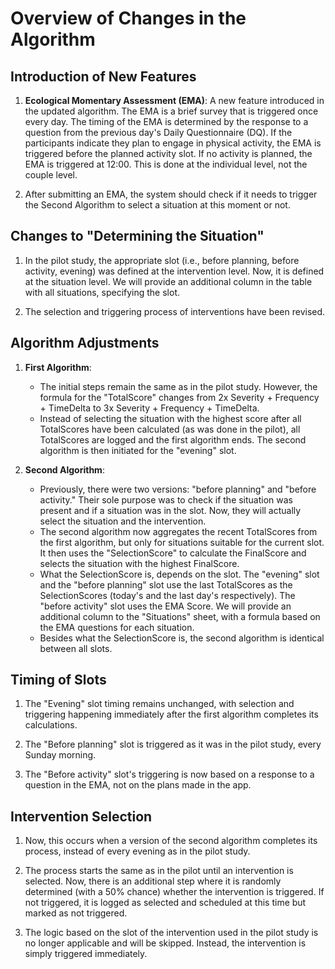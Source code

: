 # Overview of Changes in the Algorithm

## Introduction of New Features

1. **Ecological Momentary Assessment (EMA)**: A new feature introduced in the updated algorithm. The EMA is a brief survey that is triggered once every day. The timing of the EMA is determined by the response to a question from the previous day's Daily Questionnaire (DQ). If the participants indicate they plan to engage in physical activity, the EMA is triggered before the planned activity slot. If no activity is planned, the EMA is triggered at 12:00. This is done at the individual level, not the couple level.

2. After submitting an EMA, the system should check if it needs to trigger the Second Algorithm to select a situation at this moment or not. 

## Changes to "Determining the Situation"

1. In the pilot study, the appropriate slot (i.e., before planning, before activity, evening) was defined at the intervention level. Now, it is defined at the situation level. We will provide an additional column in the table with all situations, specifying the slot.

2. The selection and triggering process of interventions have been revised.

## Algorithm Adjustments

1. **First Algorithm**:
    - The initial steps remain the same as in the pilot study. However, the formula for the "TotalScore" changes from 2x Severity + Frequency + TimeDelta to 3x Severity + Frequency + TimeDelta.
    - Instead of selecting the situation with the highest score after all TotalScores have been calculated (as was done in the pilot), all TotalScores are logged and the first algorithm ends. The second algorithm is then initiated for the "evening" slot.

2. **Second Algorithm**:
    - Previously, there were two versions: "before planning" and "before activity." Their sole purpose was to check if the situation was present and if a situation was in the slot. Now, they will actually select the situation and the intervention.
    - The second algorithm now aggregates the recent TotalScores from the first algorithm, but only for situations suitable for the current slot. It then uses the "SelectionScore" to calculate the FinalScore and selects the situation with the highest FinalScore.
    - What the SelectionScore is, depends on the slot. The "evening" slot and the "before planning" slot use the last TotalScores as the SelectionScores (today's and the last day's respectively). The "before activity" slot uses the EMA Score. We will provide an additional column to the "Situations" sheet, with a formula based on the EMA questions for each situation. 
    - Besides what the SelectionScore is, the second algorithm is identical between all slots. 

## Timing of Slots

1. The "Evening" slot timing remains unchanged, with selection and triggering happening immediately after the first algorithm completes its calculations.

2. The "Before planning" slot is triggered as it was in the pilot study, every Sunday morning.

3. The "Before activity" slot's triggering is now based on a response to a question in the EMA, not on the plans made in the app.

## Intervention Selection

1. Now, this occurs when a version of the second algorithm completes its process, instead of every evening as in the pilot study.

2. The process starts the same as in the pilot until an intervention is selected. Now, there is an additional step where it is randomly determined (with a 50% chance) whether the intervention is triggered. If not triggered, it is logged as selected and scheduled at this time but marked as not triggered.

3. The logic based on the slot of the intervention used in the pilot study is no longer applicable and will be skipped. Instead, the intervention is simply triggered immediately.
